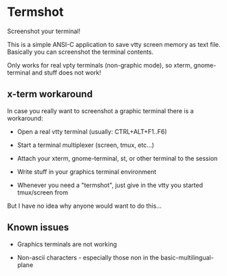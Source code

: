 Termshot
========

Screenshot your terminal!

This is a simple ANSI-C application to save vtty screen memory as text file. Basically you can screenshot the terminal contents.

Only works for real vpty terminals (non-graphic mode), so xterm, gnome-terminal and stuff does not work!

x-term workaround
-----------------

In case you really want to screenshot a graphic terminal there is a workaround:

* Open a real vtty terminal (usually: CTRL+ALT+F1..F6)

* Start a terminal multiplexer (screen, tmux, etc...)

* Attach your xterm, gnome-terminal, st, or other terminal to the session

* Write stuff in your graphics terminal environment

* Whenever you need a "termshot", just give in the vtty you started tmux/screen from

But I have no idea why anyone would want to do this...

Known issues
------------

* Graphics terminals are not working

* Non-ascii characters - especially those non in the basic-multilingual-plane
